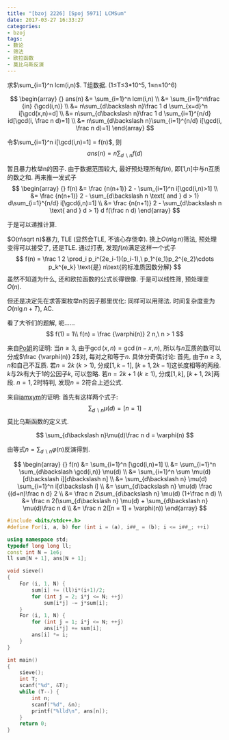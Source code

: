 ```yaml
---
title: "[bzoj 2226] [Spoj 5971] LCMSum"
date: 2017-03-27 16:33:27
categories:
- bzoj
tags:
- 数论
- 筛法
- 欧拉函数
- 莫比乌斯反演
---
```

求$\sum_{i=1}^n lcm(i,n)$. T组数据. (1&le;T&le;3\*10^5, 1&le;n&le;10^6)
<!--more-->
$$
\begin{array} {}
ans(n) &= \sum_{i=1}^n lcm(i,n) \\
&= \sum_{i=1}^n\frac {in} {\gcd(i,n)} \\
&= n\sum_{d\backslash n}\frac 1 d \sum_{x=d}^n i[\gcd(x,n)=d] \\
&= n\sum_{d\backslash n}\frac 1 d \sum_{i=1}^{n/d} id[\gcd(i, \frac n d)=1] \\
&= n\sum_{d\backslash n}\sum_{i=1}^{n/d} i[\gcd(i, \frac n d)=1]
\end{array}
$$

令$\sum_{i=1}^n i[\gcd(i,n)=1] = f(n)$, 则
$$
ans(n) = n\sum_{d\backslash n}f(d)
$$

暂且暴力枚举n的因子. 由于数据范围较大, 最好预处理所有$f(n)$, 即[1,n]中与n互质的数之和. 再来推一发式子
$$
\begin{array} {}
f(n) &= \frac {n(n+1)} 2 - \sum_{i=1}^n i[\gcd(i,n)>1] \\
&= \frac {n(n+1)} 2 - \sum_{d\backslash n \text{ and } d > 1} d\sum_{i=1}^{n/d} i[\gcd(i,n)=1] \\
&= \frac {n(n+1)} 2 - \sum_{d\backslash n \text{ and } d > 1} d f(\frac n d)
\end{array}
$$

于是可以递推计算.

$O(n\sqrt n)$暴力, TLE (显然会TLE, 不该心存侥幸). 换上$O(n\lg n)$筛法, 预处理变得可以接受了, 还是TLE. 通过打表, 发现$f(n)$满足这样一个式子
$$
f(n) = \frac 1 2 \prod_i p_i^{2e_i-1}(p_i-1),\ p_1^{e_1}p_2^{e_2}\cdots p_k^{e_k} \text{是} n\text{的标准质因数分解}
$$
虽然不知道为什么, 还和欧拉函数的公式长得很像. 于是可以线性筛, 预处理变$O(n)$.

但还是决定先在求答案枚举n的因子那里优化: 同样可以用筛法. 时间复杂度变为$O(n\lg n + T)$, AC.

看了大爷们的题解, 呃......
$$
f(1) = 1\\
f(n) = \frac {\varphi(n)} 2 n,\ n > 1
$$

来自[Po姐](http://blog.csdn.net/popoqqq/article/details/42319167)的证明:
当$n \ge 3$, 由于$\gcd(x,n) = \gcd(n-x,n)$, 所以与$n$互质的数可以分成$\frac {\varphi(n)} 2$对, 每对之和等于$n$. 具体分奇偶讨论:
首先, 由于$n \ge 3$, $n$和自己不互质.
若$n = 2k\ (k > 1)$, 分成$[1, k-1],\ [k+1, 2k-1]$这长度相等的两段. $k$与$2k$有大于$1$的公因子$k$, 可以忽略.
若$n = 2k+1\ (k \ge 1)$, 分成$[1, k],\ [k+1, 2k]$两段.
$n=1,2$时特判, 发现$n=2$符合上述公式.

来自[iamxym](http://blog.csdn.net/xym_csdn/article/details/51705085)的证明:
首先有这样两个式子:
$$
\sum_{d\backslash n}\mu(d) = [n = 1]
$$
莫比乌斯函数的定义式.

$$
\sum_{d\backslash n}\mu(d)\frac n d = \varphi(n) 
$$

由等式$n = \sum_{d\backslash n} \varphi(n)$反演得到.

$$
\begin{array} {}
f(n) &= \sum_{i=1}^n [\gcd(i,n)=1] \\
&= \sum_{i=1}^n \sum_{d\backslash \gcd(i,n)} \mu(d) \\
&= \sum_{i=1}^n \sum \mu(d) [d\backslash i][d\backslash n] \\
&= \sum_{d\backslash n} \mu(d) \sum_{i=1}^n i[d\backslash i] \\
&= \sum_{d\backslash n} \mu(d) \frac {(d+n)\frac n d} 2 \\
&= \frac n 2\sum_{d\backslash n} \mu(d) (1+\frac n d) \\
&= \frac n 2(\sum_{d\backslash n} \mu(d) + \sum_{d\backslash n} \mu(d)\frac n d \\
&= \frac n 2([n = 1] + \varphi(n))
\end{array}
$$

```cpp
#include <bits/stdc++.h>
#define For(i, a, b) for (int i = (a), i##_ = (b); i <= i##_; ++i)

using namespace std;
typedef long long ll;
const int N = 1e6;
ll sum[N + 1], ans[N + 1];

void sieve()
{
	For (i, 1, N) {
		sum[i] += (ll)i*(i+1)/2;
		for (int j = 2; i*j <= N; ++j)
			sum[i*j] -= j*sum[i];
	}
	For (i, 1, N) {
		for (int j = 1; i*j <= N; ++j)
			ans[i*j] += sum[i];
		ans[i] *= i;
	}
}

int main()
{
	sieve();
	int T;
	scanf("%d", &T);
	while (T--) {
		int n;
		scanf("%d", &n);
		printf("%lld\n", ans[n]);
	}
	return 0;
}
```